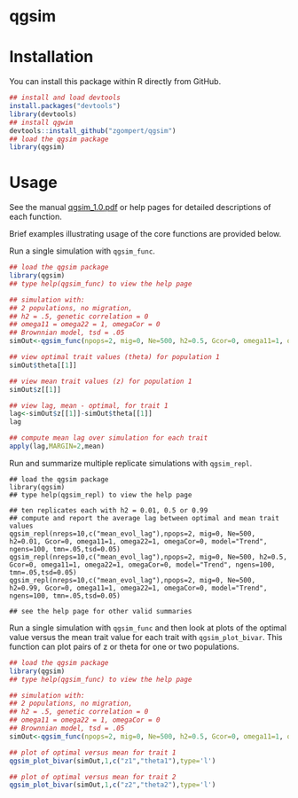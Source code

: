 # qgsim

# Installation

You can install this package within R directly from GitHub.

```R
## install and load devtools
install.packages("devtools")
library(devtools)
## install qgwim
devtools::install_github("zgompert/qgsim")
## load the qgsim package
library(qgsim)
```
# Usage

See the manual [qgsim_1.0.pdf](qgsim_1.0.pdf) or help pages for detailed descriptions of each function.

Brief examples illustrating usage of the core functions are provided below.

Run a single simulation with `qgsim_func`.

```R
## load the qgsim package
library(qgsim)
## type help(qgsim_func) to view the help page

## simulation with:
## 2 populations, no migration,
## h2 = .5, genetic correlation = 0
## omega11 = omega22 = 1, omegaCor = 0
## Brownnian model, tsd = .05
simOut<-qgsim_func(npops=2, mig=0, Ne=500, h2=0.5, Gcor=0, omega11=1, omega22=1, omegaCor=0, model="Brownian", ngens=100, tsd=0.05)

## view optimal trait values (theta) for population 1
simOut$theta[[1]]

## view mean trait values (z) for population 1
simOut$z[[1]]

## view lag, mean - optimal, for trait 1
lag<-simOut$z[[1]]-simOut$theta[[1]]
lag

## compute mean lag over simulation for each trait
apply(lag,MARGIN=2,mean)

```
Run and summarize multiple replicate simulations with `qgsim_repl`.

```
## load the qgsim package
library(qgsim)
## type help(qgsim_repl) to view the help page

## ten replicates each with h2 = 0.01, 0.5 or 0.99
## compute and report the average lag between optimal and mean trait values
qgsim_repl(nreps=10,c("mean_evol_lag"),npops=2, mig=0, Ne=500, h2=0.01, Gcor=0, omega11=1, omega22=1, omegaCor=0, model="Trend", ngens=100, tmn=.05,tsd=0.05)
qgsim_repl(nreps=10,c("mean_evol_lag"),npops=2, mig=0, Ne=500, h2=0.5, Gcor=0, omega11=1, omega22=1, omegaCor=0, model="Trend", ngens=100, tmn=.05,tsd=0.05)
qgsim_repl(nreps=10,c("mean_evol_lag"),npops=2, mig=0, Ne=500, h2=0.99, Gcor=0, omega11=1, omega22=1, omegaCor=0, model="Trend", ngens=100, tmn=.05,tsd=0.05)

## see the help page for other valid summaries
```
Run a single simulation with `qgsim_func` and then look at plots of the optimal value versus the mean trait value for each trait with `qgsim_plot_bivar`. This function can plot pairs of z or theta for one or two populations.

```R
## load the qgsim package
library(qgsim)
## type help(qgsim_func) to view the help page

## simulation with:
## 2 populations, no migration,
## h2 = .5, genetic correlation = 0
## omega11 = omega22 = 1, omegaCor = 0
## Brownnian model, tsd = .05
simOut<-qgsim_func(npops=2, mig=0, Ne=500, h2=0.5, Gcor=0, omega11=1, omega22=1, omegaCor=0, model="Brownian", ngens=100, tsd=0.05)

## plot of optimal versus mean for trait 1
qgsim_plot_bivar(simOut,1,c("z1","theta1"),type='l')

## plot of optimal versus mean for trait 2
qgsim_plot_bivar(simOut,1,c("z2","theta2"),type='l')
```
